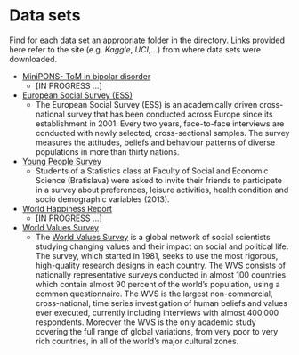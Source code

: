 # Data sets
Find for each data set an appropriate folder in the directory. Links provided here refer to the site (e.g. *Kaggle*, *UCI*,...) from where data sets were downloaded.

- [MiniPONS- ToM in bipolar disorder](https://www.kaggle.com/mercheovejero/theory-of-mind-in-remitted-bipolar-disorder)
  + [IN PROGRESS ...]
- [European Social Survey (ESS)](https://www.kaggle.com/pascalbliem/european-social-survey-ess-8-ed21-201617)
  + The European Social Survey (ESS) is an academically driven cross-national survey that has been conducted across Europe since its establishment in 2001. Every two years, face-to-face interviews are conducted with newly selected, cross-sectional samples. The survey measures the attitudes, beliefs and behaviour patterns of diverse populations in more than thirty nations.
- [Young People Survey](https://www.kaggle.com/miroslavsabo/young-people-survey)
  + Students of a Statistics class at Faculty of Social and Economic Science (Bratislava) were asked to invite their friends to participate in a survey about preferences, leisure activities, health condition and socio demographic variables (2013).
- [World Happiness Report](https://www.kaggle.com/unsdsn/world-happiness)
  + [IN PROGRESS ...]
- [World Values Survey](http://www.worldvaluessurvey.org/WVSDocumentationWV6.jsp)
  + The [World Values Survey](www.worldvaluessurvey.org) is a global network of social scientists studying changing values and their impact on social and political life. The survey, which started in 1981, seeks to use the most rigorous, high-quality research designs in each country. The WVS consists of nationally representative surveys conducted in almost 100 countries which contain almost 90 percent of the world’s population, using a common questionnaire. The WVS is the largest non-commercial, cross-national, time series investigation of human beliefs and values ever executed, currently including interviews with almost 400,000 respondents. Moreover the WVS is the only academic study covering the full range of global variations, from very poor to very rich countries, in all of the world’s major cultural zones.
